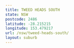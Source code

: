 ```yaml
---
title: TWEED HEADS SOUTH
state: NSW
postcode: 2486
latitude: -28.215215
longitude: 153.479217
url: /nsw/tweed-heads-south/
layout: suburb
---
```

